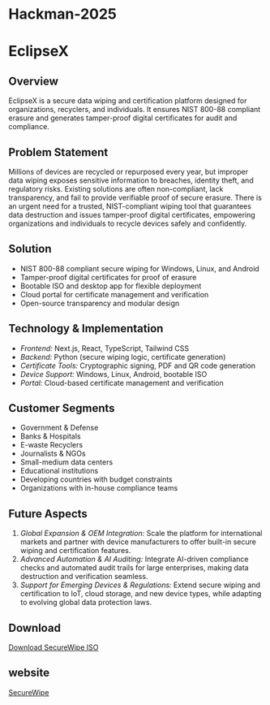 # Hackman-2025
# EclipseX

## Overview
EclipseX is a secure data wiping and certification platform designed for organizations, recyclers, and individuals. It ensures NIST 800-88 compliant erasure and generates tamper-proof digital certificates for audit and compliance.

## Problem Statement
Millions of devices are recycled or repurposed every year, but improper data wiping exposes sensitive information to breaches, identity theft, and regulatory risks. Existing solutions are often non-compliant, lack transparency, and fail to provide verifiable proof of secure erasure. There is an urgent need for a trusted, NIST-compliant wiping tool that guarantees data destruction and issues tamper-proof digital certificates, empowering organizations and individuals to recycle devices safely and confidently.

## Solution
- NIST 800-88 compliant secure wiping for Windows, Linux, and Android
- Tamper-proof digital certificates for proof of erasure
- Bootable ISO and desktop app for flexible deployment
- Cloud portal for certificate management and verification
- Open-source transparency and modular design

## Technology & Implementation
- *Frontend:* Next.js, React, TypeScript, Tailwind CSS
- *Backend:* Python (secure wiping logic, certificate generation)
- *Certificate Tools:* Cryptographic signing, PDF and QR code generation
- *Device Support:* Windows, Linux, Android, bootable ISO
- *Portal:* Cloud-based certificate management and verification

## Customer Segments
- Government & Defense
- Banks & Hospitals
- E-waste Recyclers
- Journalists & NGOs
- Small-medium data centers
- Educational institutions
- Developing countries with budget constraints
- Organizations with in-house compliance teams

## Future Aspects
1. *Global Expansion & OEM Integration:* Scale the platform for international markets and partner with device manufacturers to offer built-in secure wiping and certification features.
2. *Advanced Automation & AI Auditing:* Integrate AI-driven compliance checks and automated audit trails for large enterprises, making data destruction and verification seamless.
3. *Support for Emerging Devices & Regulations:* Extend secure wiping and certification to IoT, cloud storage, and new device types, while adapting to evolving global data protection laws.

## Download
[Download SecureWipe ISO](https://github.com/HACKMANV8/EclipseX/releases/tag/v0.1)

## website
[SecureWipe](https://secure-wipe-ten.vercel.app)
